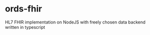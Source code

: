 # ords-fhir
HL7 FHIR implementation on NodeJS with freely chosen data backend written in typescript
